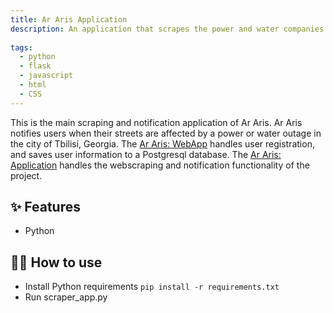 ```yaml
---
title: Ar Aris Application
description: An application that scrapes the power and water companies in Tbilisi, Georgia and notifies users registered via the Ar Aris WebApp if their street is affected by disruptions.
             
tags:
  - python
  - flask
  - javascript
  - html
  - CSS
---
```



This is the main scraping and notification application of Ar Aris.
Ar Aris notifies users when their streets are affected by a power or water outage in the city of Tbilisi, Georgia. 
The [Ar Aris: WebApp](https://github.com/Chocoiswild/Ar-Aris-WebApp) handles user registration, and saves user information to a Postgresql database. 
The [Ar Aris: Application](https://github.com/Chocoiswild/Ar-Aris-Application) handles the webscraping and notification functionality of the project.

## ✨ Features

- Python

## 💁‍♀️ How to use

- Install Python requirements `pip install -r requirements.txt`
- Run scraper_app.py
